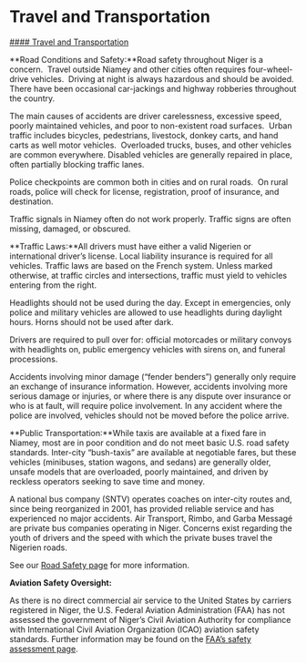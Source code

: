 # Travel and Transportation

[#### Travel and Transportation](javascript:void(0); "Travel and Transportation")

**Road Conditions and Safety:**Road safety throughout Niger is a concern.  Travel outside Niamey and other cities often requires four-wheel-drive vehicles.  Driving at night is always hazardous and should be avoided. There have been occasional car-jackings and highway robberies throughout the country.

The main causes of accidents are driver carelessness, excessive speed, poorly maintained vehicles, and poor to non-existent road surfaces.  Urban traffic includes bicycles, pedestrians, livestock, donkey carts, and hand carts as well motor vehicles.  Overloaded trucks, buses, and other vehicles are common everywhere. Disabled vehicles are generally repaired in place, often partially blocking traffic lanes.

Police checkpoints are common both in cities and on rural roads.  On rural roads, police will check for license, registration, proof of insurance, and destination.

Traffic signals in Niamey often do not work properly. Traffic signs are often missing, damaged, or obscured.

**Traffic Laws:**All drivers must have either a valid Nigerien or international driver’s license. Local liability insurance is required for all vehicles. Traffic laws are based on the French system. Unless marked otherwise, at traffic circles and intersections, traffic must yield to vehicles entering from the right.

Headlights should not be used during the day. Except in emergencies, only police and military vehicles are allowed to use headlights during daylight hours. Horns should not be used after dark.

Drivers are required to pull over for: official motorcades or military convoys with headlights on, public emergency vehicles with sirens on, and funeral processions.

Accidents involving minor damage (“fender benders”) generally only require an exchange of insurance information. However, accidents involving more serious damage or injuries, or where there is any dispute over insurance or who is at fault, will require police involvement. In any accident where the police are involved, vehicles should not be moved before the police arrive.

**Public Transportation:**While taxis are available at a fixed fare in Niamey, most are in poor condition and do not meet basic U.S. road safety standards. Inter-city “bush-taxis” are available at negotiable fares, but these vehicles (minibuses, station wagons, and sedans) are generally older, unsafe models that are overloaded, poorly maintained, and driven by reckless operators seeking to save time and money.

A national bus company (SNTV) operates coaches on inter-city routes and, since being reorganized in 2001, has provided reliable service and has experienced no major accidents. Air Transport, Rimbo, and Garba Messagé are private bus companies operating in Niger. Concerns exist regarding the youth of drivers and the speed with which the private buses travel the Nigerien roads.

See our [Road Safety page](http://travel.state.gov/content/passports/english/go/safety/road.html) for more information.

**Aviation Safety Oversight:**

As there is no direct commercial air service to the United States by carriers registered in Niger, the U.S. Federal Aviation Administration (FAA) has not assessed the government of Niger’s Civil Aviation Authority for compliance with International Civil Aviation Organization (ICAO) aviation safety standards. Further information may be found on the [FAA’s safety assessment page](http://www.faa.gov/about/initiatives/iasa/).